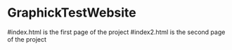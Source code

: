 # GraphickTestWebsite

#index.html is the first page of the project
#index2.html is the second page of the project
